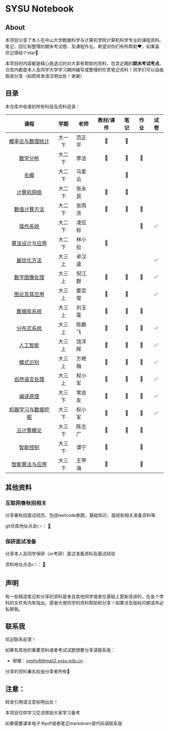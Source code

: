 # SYSU Notebook

## About

本项目分享了本人在中山大学数据科学与计算机学院计算机科学专业的课程资料、笔记、回忆和整理的期末考试卷、及课程作业。希望对你们有所帮助❤️，如果喜欢记得给个star🌟 

本项目的内容都是精心挑选过的对大家有帮助的资料，包含近期的**期末考试考点**。仓库内都是本人及同学大学学习期间编写或整理的珍贵笔记资料！同学们可以自由取阅分享（如若转发请注明出处！谢谢）



## 目录

本仓库中收录的所有科目及资料目录：

|                             课程                             |  学期   | 老师   |  教材/课件   |    笔记     |       作业       |        试卷        |
| :----------------------------------------------------------: | :-----: | ------ | :----------: | :---------: | :--------------: | :----------------: |
| [概率论与数理统计](https://github.com/ysyisyourbrother/SYSU_Notebook/tree/master/%E6%A6%82%E7%8E%87%E8%AE%BA%E4%B8%8E%E6%95%B0%E7%90%86%E7%BB%9F%E8%AE%A1%20%E8%8C%83%E6%AD%A3%E5%B9%B3) | 大一 下 | 范正平 | :green_book: | :blue_book: |                  |                    |
| [数学分析](https://github.com/ysyisyourbrother/SYSU_Notebook/tree/master/%E6%95%B0%E5%AD%A6%E5%88%86%E6%9E%90) | 大二 下 | 李洽   | :green_book: | :blue_book: | :page_facing_up: |                    |
| [毛概](https://github.com/ysyisyourbrother/SYSU_Notebook/tree/master/%E6%AF%9B%E6%A6%82%20%E9%A9%AC%E7%88%B1%E4%BA%91) | 大二 下 | 马爱云 |              | :blue_book: |                  |                    |
| [计算机网络](https://github.com/ysyisyourbrother/SYSU_Notebook/tree/master/%E8%AE%A1%E7%AE%97%E6%9C%BA%E7%BD%91%E7%BB%9C%20%E5%BC%A0%E6%B0%B8%E6%B0%91) | 大二 下 | 张永民 | :green_book: | :blue_book: |                  |                    |
| [数值计算方法](https://github.com/ysyisyourbrother/SYSU_Notebook/tree/master/%E6%95%B0%E5%80%BC%E8%AE%A1%E7%AE%97%E6%96%B9%E6%B3%95%20%E5%BC%A0%E9%9B%A8%E6%B5%93) | 大二 下 | 张雨浓 | :green_book: | :blue_book: | :page_facing_up: |                    |
| [操作系统](https://github.com/ysyisyourbrother/SYSU_Notebook/tree/master/%E6%93%8D%E4%BD%9C%E7%B3%BB%E7%BB%9F%20%E5%87%8C%E5%BA%94%E6%A0%87) | 大二 下 | 凌应标 |              |             | :page_facing_up: | :white_check_mark: |
| [算法设计与应用](https://github.com/ysyisyourbrother/SYSU_Notebook/tree/master/%E7%AE%97%E6%B3%95%E8%AE%BE%E8%AE%A1%E4%B8%8E%E5%BA%94%E7%94%A8%20%E6%9E%97%E5%B0%8F%E6%8B%89/%E8%AF%BE%E4%BB%B6) | 大二 下 | 林小拉 | :green_book: |             |                  |                    |
| [最优化方法](https://github.com/ysyisyourbrother/SYSU_Notebook/tree/master/%E6%9C%80%E4%BC%98%E5%8C%96%E6%96%B9%E6%B3%95%20%E5%8D%93%E6%B1%89%E9%80%B5) | 大三 上 | 卓汉逵 |              |             |                  | :white_check_mark: |
| [数字图像处理](https://github.com/ysyisyourbrother/SYSU_Notebook/tree/master/%E6%95%B0%E5%AD%97%E5%9B%BE%E5%83%8F%E5%A4%84%E7%90%86%20%E5%80%AA%E6%B1%9F%E7%BE%A4) | 大三 上 | 倪江群 | :green_book: | :blue_book: | :page_facing_up: | :white_check_mark: |
| [图论及其应用](https://github.com/ysyisyourbrother/SYSU_Notebook/tree/master/%E5%9B%BE%E8%AE%BA%20%E5%A8%84%E5%AE%9A%E4%BF%8A) | 大三 上 | 娄定俊 | :green_book: | :blue_book: |                  | :white_check_mark: |
| [数据库系统](https://github.com/ysyisyourbrother/SYSU_Notebook/tree/master/%E6%95%B0%E6%8D%AE%E5%BA%93%E7%B3%BB%E7%BB%9F%20%E5%88%98%E7%8E%89%E8%91%86) | 大三 上 | 刘玉葆 | :green_book: | :blue_book: | :page_facing_up: |                    |
| [分布式系统](https://github.com/ysyisyourbrother/SYSU_Notebook/tree/master/%E5%88%86%E5%B8%83%E5%BC%8F%E7%B3%BB%E7%BB%9F%20%E9%99%88%E9%B9%8F%E9%A3%9E) | 大三 上 | 陈鹏飞 | :green_book: | :blue_book: | :page_facing_up: | :white_check_mark: |
| [人工智能](https://github.com/ysyisyourbrother/SYSU_Notebook/tree/master/%E4%BA%BA%E5%B7%A5%E6%99%BA%E8%83%BD%20%E9%A5%B6%E6%B4%8B%E8%BE%89) | 大三 上 | 饶洋辉 | :green_book: | :blue_book: | :page_facing_up: | :white_check_mark: |
| [模式识别](https://github.com/ysyisyourbrother/SYSU_Notebook/tree/master/%E6%A8%A1%E5%BC%8F%E8%AF%86%E5%88%AB%20%E6%96%B9%E8%89%B3%E6%A2%85) | 大三 上 | 方艳梅 | :green_book: | :blue_book: | :page_facing_up: | :white_check_mark: |
| [自然语言处理](https://github.com/ysyisyourbrother/SYSU_Notebook/tree/master/%E8%87%AA%E7%84%B6%E8%AF%AD%E8%A8%80%E5%A4%84%E7%90%86%20%E6%9D%83%E5%B0%8F%E5%86%9B) | 大三 上 | 权小军 | :green_book: | :blue_book: | :page_facing_up: | :white_check_mark: |
| [编译原理](https://github.com/ysyisyourbrother/SYSU_Notebook/tree/master/%E7%BC%96%E8%AF%91%E5%8E%9F%E7%90%86%20%E5%B8%B8%E4%BC%9A%E5%8F%8B) | 大三 下 | 常会友 | :green_book: | :blue_book: | :page_facing_up: | :white_check_mark: |
| [机器学习与数据挖掘](https://github.com/ysyisyourbrother/SYSU_Notebook/tree/master/%E6%9C%BA%E5%99%A8%E5%AD%A6%E4%B9%A0%E4%B8%8E%E6%95%B0%E6%8D%AE%E6%8C%96%E6%8E%98%20%E6%9D%83%E5%B0%8F%E5%86%9B) | 大三 下 | 权小军 | :green_book: | :blue_book: | :page_facing_up: | :white_check_mark: |
| [云计算概论](https://github.com/ysyisyourbrother/SYSU_Notebook/tree/master/%E4%BA%91%E8%AE%A1%E7%AE%97%E6%A6%82%E8%AE%BA%20%E9%99%88%E5%BF%97%E5%B9%BF) | 大三 下 | 陈志广 | :green_book: | :blue_book: | :page_facing_up: |                    |
| [智能控制](https://github.com/ysyisyourbrother/SYSU_Notebook/tree/master/%E6%99%BA%E8%83%BD%E6%8E%A7%E5%88%B6%20%E8%B0%AD%E5%AE%81) | 大三 下 | 谭宁   | :green_book: |             | :page_facing_up: |                    |
| [智能算法与应用](https://github.com/ysyisyourbrother/SYSU_Notebook/tree/master/%E6%99%BA%E8%83%BD%E7%AE%97%E6%B3%95%E4%B8%8E%E5%BA%94%E7%94%A8%20%E7%8E%8B%E7%94%B2%E6%B5%B7) | 大三 下 | 王甲海 | :green_book: |             | :page_facing_up: |                    |



## 其他资料

### 互联网春秋招相关

分享春秋招面试经历，包括leetcode刷题，基础知识，面经和相关准备资料等.

git仓库地址点击👉：​​ [:running:](https://github.com/ysyisyourbrother/My-Leetcode)



### 保研面试准备

分享本人及同学保研（or考研）面试准备资料及面试经验

资料地址点击👉： [:running:](https://github.com/ysyisyourbrother)



## 声明

有一些精选笔记和分享的资料是来自其他同学或者在基础上更新改进的，在各个学科的文件夹内有指出。感谢大佬同学的资料帮助和分享！如果涉及版权问题请务必私聊我。



## 联系我

欢迎联系反馈！

如果有其他的重要资料或者考试试题想要分享请联系我：

- 邮箱：yeshy8@mail2.sysu.edu.cn

分享的资料署名权由分享者所有💪



## 注意：

转发引用请注意标明出处！

本项目仅供学习交流帮助大家学习备考

如果需要课本电子书pdf或者笔记markdown源代码请联系我